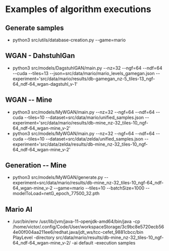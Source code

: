 # Examples of algorithm executions

## Generate samples

- python3 src/utils/database-creation.py --game=mario

## WGAN - DahstuhlGan

- python3 src/models/DagstuhlGAN/main.py --nz=32 --ngf=64 --ndf=64 --cuda --tiles=13 --json=src/data/mario/mario_levels_gamegan.json --experiment='src/data/mario/results/db-gamegan_nz-5_tiles-13_ngf-64_ndf-64_wgan-dagstuhl_v-1'

## WGAN -- Mine

- python3 src/models/MyWGAN/main.py --nz=32 --ngf=64 --ndf=64 --cuda --tiles=10 --dataset=src/data/mario/unified_samples.json --experiment='src/data/mario/results/db-mine_nz-32_tiles-10_ngf-64_ndf-64_wgan-mine_v-2'
- python3 src/models/MyWGAN/main.py --nz=32 --ngf=64 --ndf=64 --cuda --tiles=10 --dataset=src/data/zelda/unified_samples.json --experiment='src/data/zelda/results/db-mine_nz-32_tiles-10_ngf-64_ndf-64_wgan-mine_v-2'

## Generation -- Mine

- python3 src/models/MyWGAN/generate.py --experiment=src/data/mario/results/db-mine_nz-32_tiles-10_ngf-64_ndf-64_wgan-mine_v-2 --game=mario --tiles=10 --batchSize=1000 --modelToLoad=netG_epoch_77500_32.pth

## Mario AI

- /usr/bin/env /usr/lib/jvm/java-11-openjdk-amd64/bin/java -cp /home/victor/.config/Code/User/workspaceStorage/3c9bc8e5720ecb564e00f004aa211ee6/redhat.java/jdt_ws/tcc-cefet_9881cbcc/bin PlayLevel -directory src/data/mario/results/db-mine_nz-32_tiles-10_ngf-64_ndf-64_wgan-mine_v-2/ -ai default -execution samples
